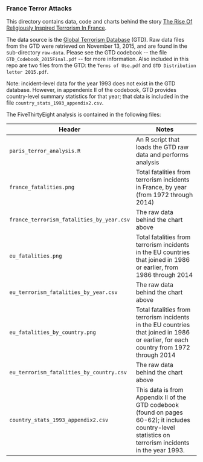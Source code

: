 ### France Terror Attacks

This directory contains data, code and charts behind the story [The Rise Of Religiously Inspired Terrorism In France](http://fivethirtyeight.com/features/the-rise-of-religiously-inspired-terrorism-in-france/).

The data source is the [Global Terrorism Database](http://www.start.umd.edu/gtd/) (GTD). Raw data files from the GTD were retrieved on November 13, 2015, and are found in the sub-directory `raw-data`. Please see the GTD codebook -- the file `GTD_Codebook_2015Final.pdf` -- for more information. Also included in this repo are two files from the GTD: the `Terms of Use.pdf` and `GTD Distribution letter 2015.pdf`. 

Note: incident-level data for the year 1993 does not exist in the GTD database. However, in appendenix II of the codebook, GTD provides country-level summary statistics for that year; that data is included in the file `country_stats_1993_appendix2.csv`.

The FiveThirtyEight analysis is contained in the following files:

Header | Notes
---|---------
`paris_terror_analysis.R` | An R script that loads the GTD raw data and performs analysis
`france_fatalities.png` | Total fatalities from terrorism incidents in France, by year (from 1972 through 2014)
`france_terrorism_fatalities_by_year.csv` | The raw data behind the chart above
`eu_fatalities.png` | Total fatalities from terrorism incidents in the EU countries that joined in 1986 or earlier, from 1986 through 2014
`eu_terrorism_fatalities_by_year.csv` | The raw data behind the chart above
`eu_fatalities_by_country.png` | Total fatalities from terrorism incidents in the EU countries that joined in 1986 or earlier, for each country from 1972 through 2014
`eu_terrorism_fatalities_by_country.csv` | The raw data behind the chart above
`country_stats_1993_appendix2.csv` | This data is from Appendix II of the GTD codebook (found on pages 60-62); it includes country-level statistics on terrorism incidents in the year 1993.